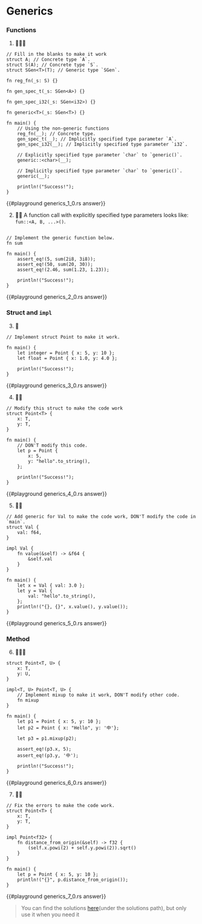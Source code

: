 # Generics

### Functions

1. 🌟🌟🌟

```rust,editable
// Fill in the blanks to make it work
struct A; // Concrete type `A`.
struct S(A); // Concrete type `S`.
struct SGen<T>(T); // Generic type `SGen`.

fn reg_fn(_s: S) {}

fn gen_spec_t(_s: SGen<A>) {}

fn gen_spec_i32(_s: SGen<i32>) {}

fn generic<T>(_s: SGen<T>) {}

fn main() {
    // Using the non-generic functions
    reg_fn(__); // Concrete type.
    gen_spec_t(__); // Implicitly specified type parameter `A`.
    gen_spec_i32(__); // Implicitly specified type parameter `i32`.

    // Explicitly specified type parameter `char` to `generic()`.
    generic::<char>(__);

    // Implicitly specified type parameter `char` to `generic()`.
    generic(__);

    println!("Success!");
}
```

{{#playground generics_1_0.rs answer}}

2. 🌟🌟 A function call with explicitly specified type parameters looks like: `fun::<A, B, ...>()`.

```rust,editable

// Implement the generic function below.
fn sum

fn main() {
    assert_eq!(5, sum(2i8, 3i8));
    assert_eq!(50, sum(20, 30));
    assert_eq!(2.46, sum(1.23, 1.23));

    println!("Success!");
}
```

{{#playground generics_2_0.rs answer}}

### Struct and `impl`

3. 🌟

```rust,editable
// Implement struct Point to make it work.

fn main() {
    let integer = Point { x: 5, y: 10 };
    let float = Point { x: 1.0, y: 4.0 };

    println!("Success!");
}
```

{{#playground generics_3_0.rs answer}}

4. 🌟🌟

```rust,editable
// Modify this struct to make the code work
struct Point<T> {
    x: T,
    y: T,
}

fn main() {
    // DON'T modify this code.
    let p = Point {
        x: 5,
        y: "hello".to_string(),
    };

    println!("Success!");
}
```

{{#playground generics_4_0.rs answer}}

5. 🌟🌟

```rust,editable
// Add generic for Val to make the code work, DON'T modify the code in `main`.
struct Val {
    val: f64,
}

impl Val {
    fn value(&self) -> &f64 {
        &self.val
    }
}

fn main() {
    let x = Val { val: 3.0 };
    let y = Val {
        val: "hello".to_string(),
    };
    println!("{}, {}", x.value(), y.value());
}
```

{{#playground generics_5_0.rs answer}}

### Method

6. 🌟🌟🌟

```rust,editable
struct Point<T, U> {
    x: T,
    y: U,
}

impl<T, U> Point<T, U> {
    // Implement mixup to make it work, DON'T modify other code.
    fn mixup
}

fn main() {
    let p1 = Point { x: 5, y: 10 };
    let p2 = Point { x: "Hello", y: '中'};

    let p3 = p1.mixup(p2);

    assert_eq!(p3.x, 5);
    assert_eq!(p3.y, '中');

    println!("Success!");
}
```

{{#playground generics_6_0.rs answer}}

7. 🌟🌟

```rust,editable
// Fix the errors to make the code work.
struct Point<T> {
    x: T,
    y: T,
}

impl Point<f32> {
    fn distance_from_origin(&self) -> f32 {
        (self.x.powi(2) + self.y.powi(2)).sqrt()
    }
}

fn main() {
    let p = Point { x: 5, y: 10 };
    println!("{}", p.distance_from_origin());
}
```

{{#playground generics_7_0.rs answer}}

> You can find the solutions [here](https://github.com/sunface/rust-by-practice)(under the solutions path), but only use it when you need it
